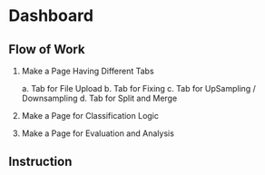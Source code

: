 # Dashboard
## Flow of Work

1. Make a Page Having Different Tabs

    a.  Tab for File Upload
    b.  Tab for Fixing
    c.  Tab for UpSampling / Downsampling
    d.  Tab for Split and Merge

2. Make a Page for Classification Logic

3. Make a Page for Evaluation and Analysis

## Instruction